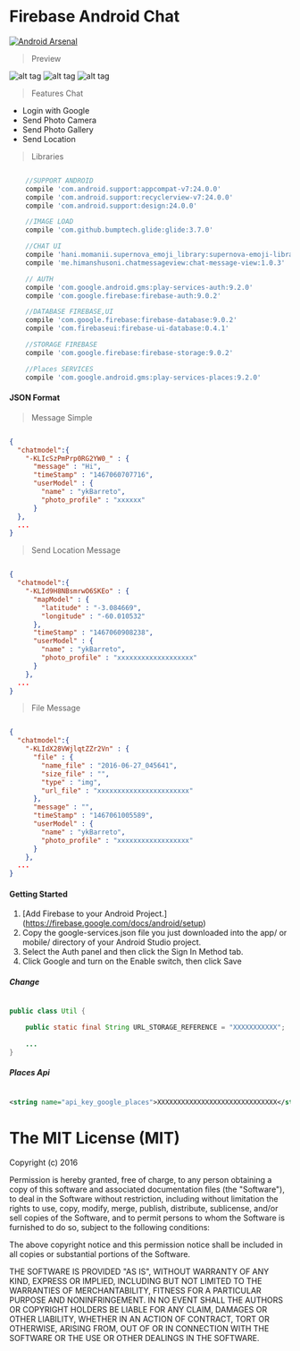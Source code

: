 # Firebase Android Chat

[![Android Arsenal](https://img.shields.io/badge/Android%20Arsenal-FirebaseAndroidChat-green.svg?style=true)](https://android-arsenal.com/details/3/3812)

> Preview

![alt tag](https://github.com/AleBarreto/FirebaseAndroidChat/blob/master/prints/1.png?raw=true)
![alt tag](https://github.com/AleBarreto/FirebaseAndroidChat/blob/master/prints/2.png?raw=true)
![alt tag](https://github.com/AleBarreto/FirebaseAndroidChat/blob/master/prints/3.png?raw=true)

> Features Chat

* Login with Google
* Send Photo Camera
* Send Photo Gallery
* Send Location

> Libraries

```gradle

    //SUPPORT ANDROID
    compile 'com.android.support:appcompat-v7:24.0.0'
    compile 'com.android.support:recyclerview-v7:24.0.0'
    compile 'com.android.support:design:24.0.0'

    //IMAGE LOAD
    compile 'com.github.bumptech.glide:glide:3.7.0'

    //CHAT UI
    compile 'hani.momanii.supernova_emoji_library:supernova-emoji-library:0.0.2'
    compile 'me.himanshusoni.chatmessageview:chat-message-view:1.0.3'

    // AUTH
    compile 'com.google.android.gms:play-services-auth:9.2.0'
    compile 'com.google.firebase:firebase-auth:9.0.2'

    //DATABASE FIREBASE,UI
    compile 'com.google.firebase:firebase-database:9.0.2'
    compile 'com.firebaseui:firebase-ui-database:0.4.1'

    //STORAGE FIREBASE
    compile 'com.google.firebase:firebase-storage:9.0.2'

    //Places SERVICES
    compile 'com.google.android.gms:play-services-places:9.2.0'

```

#### JSON Format

> Message Simple

```JSON

{
  "chatmodel":{
    "-KLIcSzPmPrp0RG2YW0_" : {
      "message" : "Hi",
      "timeStamp" : "1467060707716",
      "userModel" : {
        "name" : "ykBarreto",
        "photo_profile" : "xxxxxx"
      }
  },
  ...
}


```

> Send Location Message

```JSON

{
  "chatmodel":{
    "-KLId9H8NBsmrwO6SKEo" : {
      "mapModel" : {
        "latitude" : "-3.084669",
        "longitude" : "-60.010532"
      },
      "timeStamp" : "1467060908238",
      "userModel" : {
        "name" : "ykBarreto",
        "photo_profile" : "xxxxxxxxxxxxxxxxxxx"
      }
    },
  ...
}


```

> File Message

```JSON

{
  "chatmodel":{
    "-KLIdX28VWjlqtZZr2Vn" : {
      "file" : {
        "name_file" : "2016-06-27_045641",
        "size_file" : "",
        "type" : "img",
        "url_file" : "xxxxxxxxxxxxxxxxxxxxxxx"
      },
      "message" : "",
      "timeStamp" : "1467061005589",
      "userModel" : {
        "name" : "ykBarreto",
        "photo_profile" : "xxxxxxxxxxxxxxxxxx"
      }
    },
  ...
}


```

#### Getting Started

1. [Add Firebase to your Android Project.] (https://firebase.google.com/docs/android/setup)
2. Copy the google-services.json file you just downloaded into the app/ or mobile/ directory of your Android Studio project.
3. Select the Auth panel and then click the Sign In Method tab.
4. Click Google and turn on the Enable switch, then click Save

##### Change

```java

public class Util {

    public static final String URL_STORAGE_REFERENCE = "XXXXXXXXXXX";
    
    ...    
}

```

##### Places Api

```xml

<string name="api_key_google_places">XXXXXXXXXXXXXXXXXXXXXXXXXXXXXX</string>

```









# The MIT License (MIT)
Copyright (c) 2016

Permission is hereby granted, free of charge, to any person obtaining a copy of this software and associated documentation files (the "Software"), to deal in the Software without restriction, including without limitation the rights to use, copy, modify, merge, publish, distribute, sublicense, and/or sell copies of the Software, and to permit persons to whom the Software is furnished to do so, subject to the following conditions:

The above copyright notice and this permission notice shall be included in all copies or substantial portions of the Software.

THE SOFTWARE IS PROVIDED "AS IS", WITHOUT WARRANTY OF ANY KIND, EXPRESS OR IMPLIED, INCLUDING BUT NOT LIMITED TO THE WARRANTIES OF MERCHANTABILITY, FITNESS FOR A PARTICULAR PURPOSE AND NONINFRINGEMENT. IN NO EVENT SHALL THE AUTHORS OR COPYRIGHT HOLDERS BE LIABLE FOR ANY CLAIM, DAMAGES OR OTHER LIABILITY, WHETHER IN AN ACTION OF CONTRACT, TORT OR OTHERWISE, ARISING FROM, OUT OF OR IN CONNECTION WITH THE SOFTWARE OR THE USE OR OTHER DEALINGS IN THE SOFTWARE.
